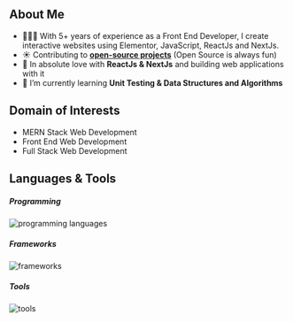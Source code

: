 <h2>About Me</h2>
  
- 👩🏻‍💻 With 5+ years of experience as a Front End Developer, I create interactive websites using Elementor, JavaScript, ReactJs and NextJs.
- ☀️ Contributing to **[open-source projects]((https://github.com/wAsI7))** (Open Source is always fun)
- 🏃 In absolute love with **ReactJs & NextJs** and building web applications with it
- 📖 I’m currently learning **Unit Testing & Data Structures and Algorithms**
    
<h2>Domain of Interests</h2>
    
- MERN Stack Web Development
- Front End Web Development
- Full Stack Web Development
  
<h2>Languages & Tools</h2>

<h5>Programming </h5>
<p align="left">
  <img src="https://skillicons.dev/icons?i=html,css,js,ts,nodejs,mysql,mongodb" alt="programming languages" />
</p>

<h5>Frameworks</h5>
<p align="left">
  <img src="https://skillicons.dev/icons?i=react,nextjs,expressjs,jquery,redux,jest,sass,bootstrap,tailwind,materialui" alt="frameworks" />
</p>

<h5>Tools</h5>
<p align="left">
  <img src="https://skillicons.dev/icons?i=vscode,firebase" alt="tools" />
</p>
